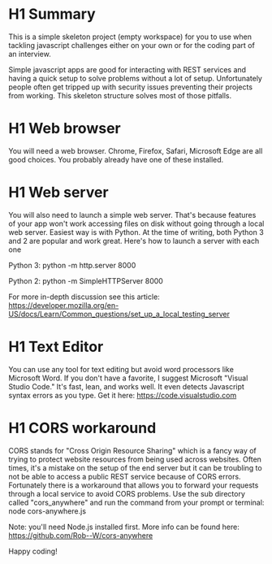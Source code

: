 # H1 Summary
This is a simple skeleton project (empty workspace) for you to use when tackling javascript challenges either on your own or for the coding part of an interview. 

Simple javascript apps are good for interacting with REST services and having a quick setup to solve problems without a lot of setup. Unfortunately people often get tripped up with security issues preventing their projects from working. This skeleton structure solves most of those pitfalls. 

# H1 Web browser
You will need a web browser. Chrome, Firefox, Safari, Microsoft Edge are all good choices. You probably already have one of these installed. 

# H1 Web server
You will also need to launch a simple web server. That's because features of your app won't work accessing files on disk without going through a local web server. Easiest way is with Python. At the time of writing, both Python 3 and 2 are popular and work great. Here's how to launch a server with each one

Python 3:
python -m http.server 8000

Python 2:
python -m SimpleHTTPServer 8000

For more in-depth discussion see this article:
https://developer.mozilla.org/en-US/docs/Learn/Common_questions/set_up_a_local_testing_server

# H1 Text Editor
You can use any tool for text editing but avoid word processors like Microsoft Word. If you don't have a favorite, I suggest Microsoft "Visual Studio Code." It's fast, lean, and works well. It even detects Javascript syntax errors as you type. Get it here: 
https://code.visualstudio.com

# H1 CORS workaround
CORS stands for "Cross Origin Resource Sharing" which is a fancy way of trying to protect website resources from being used across websites. Often times, it's a mistake on the setup of the end server but it can be troubling to not be able to access a public REST service because of CORS errors. Fortunately there is a workaround that allows you to forward your requests through a local service to avoid CORS problems. Use the sub directory called "cors_anywhere" and run the command from your prompt or terminal: 
node cors-anywhere.js

Note: you'll need Node.js installed first. More info can be found here:
https://github.com/Rob--W/cors-anywhere

Happy coding!